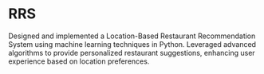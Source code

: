 # RRS
Designed and implemented a Location-Based Restaurant Recommendation System using machine learning techniques in Python. Leveraged advanced algorithms to provide personalized restaurant suggestions, enhancing user experience based on location preferences.



